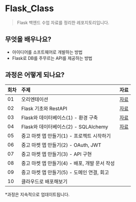 # Flask_Class

> Flask 백엔드 수업 자료를 정리한 레포지토리입니다.

## 무엇을 배우나요?
- 아이디어를 소프트웨어로 개발하는 방법
- Flask로 DB를 주무르는 API를 제공하는 방법

## 과정은 어떻게 되나요?
| 회차 | 주제 | 자료 |
| --- | :--- | --- |
| 01 | 오리엔테이션 | [자료](https://github.com/IEMHS-BRO/Flask_Class/tree/main/session01) |
| 02 | Flask 기초와 RestAPI | [자료](https://github.com/IEMHS-BRO/Flask_Class/tree/main/session02) |
| 03 | Flask와 데이터베이스(1) - 환경 구축 | [자료](https://github.com/IEMHS-BRO/Flask_Class/tree/main/session03) |
| 04 | Flask와 데이터베이스(2) - SQLAlchemy | [자료](https://github.com/IEMHS-BRO/Flask_Class/tree/main/session04) |
| 05 | 중고 마켓 앱 만들기(1) - 프로젝트 시작하기 | |
| 06 | 중고 마켓 앱 만들기(2) - OAuth, JWT | |
| 07 | 중고 마켓 앱 만들기(3) - API 구현 | |
| 08 | 중고 마켓 앱 만들기(4) - 배포, 개발 문서 작성 | |
| 09 | 중고 마켓 앱 만들기(5) - 도메인 연결, 회고 | |
| 10 | 클라우드로 배포해보기 | |

*과정은 지속적으로 업데이트됩니다.
